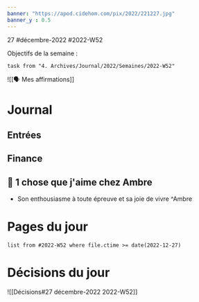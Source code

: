 ```yaml
---
banner: "https://apod.cidehom.com/pix/2022/221227.jpg"
banner_y : 0.5
---
```

27 #décembre-2022 #2022-W52

Objectifs de la semaine :
```dataview
task from "4. Archives/Journal/2022/Semaines/2022-W52"
```
 
![[🗣️ Mes affirmations]]
# Journal
## Entrées
## Finance
## 💓 1 chose que j'aime chez Ambre
- Son enthousiasme à toute épreuve et sa joie de vivre ^Ambre

# Pages du jour
```dataview
list from #2022-W52 where file.ctime >= date(2022-12-27)
```

# Décisions du jour
![[Décisions#27 décembre-2022 2022-W52]]